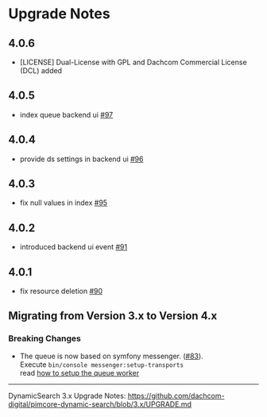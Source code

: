 # Upgrade Notes

## 4.0.6
- [LICENSE] Dual-License with GPL and Dachcom Commercial License (DCL) added
## 4.0.5
- index queue backend ui [#97](https://github.com/dachcom-digital/pimcore-dynamic-search/pull/97)
## 4.0.4
- provide ds settings in backend ui [#96](https://github.com/dachcom-digital/pimcore-dynamic-search/pull/96)
## 4.0.3
- fix null values in index [#95](https://github.com/dachcom-digital/pimcore-dynamic-search/pull/95)
## 4.0.2
- introduced backend ui event [#91](https://github.com/dachcom-digital/pimcore-dynamic-search/pull/91)
## 4.0.1
- fix resource deletion [#90](https://github.com/dachcom-digital/pimcore-dynamic-search/pull/90)

## Migrating from Version 3.x to Version 4.x

### Breaking Changes 
- The queue is now based on symfony messenger. ([#83](https://github.com/dachcom-digital/pimcore-dynamic-search/issues/83)).   
  Execute `bin/console messenger:setup-transports`  
  read [how to setup the queue worker](docs/01_DispatchWorkflow.md#queue-worker)

***

DynamicSearch 3.x Upgrade Notes: https://github.com/dachcom-digital/pimcore-dynamic-search/blob/3.x/UPGRADE.md
